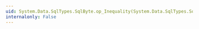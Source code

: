 ```yaml
---
uid: System.Data.SqlTypes.SqlByte.op_Inequality(System.Data.SqlTypes.SqlByte,System.Data.SqlTypes.SqlByte)
internalonly: False
---
```

